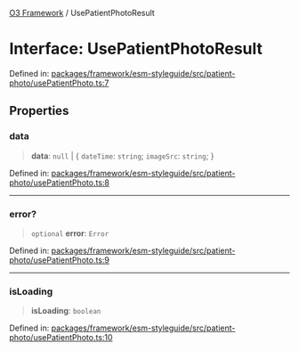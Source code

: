 [O3 Framework](../API.md) / UsePatientPhotoResult

# Interface: UsePatientPhotoResult

Defined in: [packages/framework/esm-styleguide/src/patient-photo/usePatientPhoto.ts:7](https://github.com/openmrs/openmrs-esm-core/blob/85cde3ce59cd3d29230c98040a3f53525e808725/packages/framework/esm-styleguide/src/patient-photo/usePatientPhoto.ts#L7)

## Properties

### data

> **data**: `null` \| \{ `dateTime`: `string`; `imageSrc`: `string`; \}

Defined in: [packages/framework/esm-styleguide/src/patient-photo/usePatientPhoto.ts:8](https://github.com/openmrs/openmrs-esm-core/blob/85cde3ce59cd3d29230c98040a3f53525e808725/packages/framework/esm-styleguide/src/patient-photo/usePatientPhoto.ts#L8)

***

### error?

> `optional` **error**: `Error`

Defined in: [packages/framework/esm-styleguide/src/patient-photo/usePatientPhoto.ts:9](https://github.com/openmrs/openmrs-esm-core/blob/85cde3ce59cd3d29230c98040a3f53525e808725/packages/framework/esm-styleguide/src/patient-photo/usePatientPhoto.ts#L9)

***

### isLoading

> **isLoading**: `boolean`

Defined in: [packages/framework/esm-styleguide/src/patient-photo/usePatientPhoto.ts:10](https://github.com/openmrs/openmrs-esm-core/blob/85cde3ce59cd3d29230c98040a3f53525e808725/packages/framework/esm-styleguide/src/patient-photo/usePatientPhoto.ts#L10)
